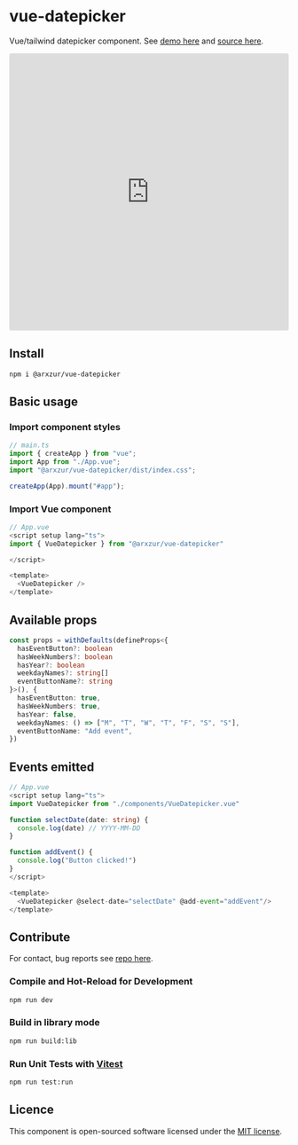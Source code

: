# vue-datepicker

Vue/tailwind datepicker component. See [demo here](https://vitejs.dev/config/) and [source here](https://vitejs.dev/config/).

<iframe src="https://codesandbox.io/embed/inspiring-ioana-6ns5vn?fontsize=14&hidenavigation=1&theme=dark"
  style="width:100%; height:500px; border:0; border-radius: 4px; overflow:hidden;"
  title="inspiring-ioana-6ns5vn"
  allow="accelerometer; ambient-light-sensor; camera; encrypted-media; geolocation; gyroscope; hid; microphone; midi; payment; usb; vr; xr-spatial-tracking"
  sandbox="allow-forms allow-modals allow-popups allow-presentation allow-same-origin allow-scripts"
></iframe>

## Install

```sh
npm i @arxzur/vue-datepicker
```

## Basic usage

### Import component styles

```ts
// main.ts
import { createApp } from "vue";
import App from "./App.vue";
import "@arxzur/vue-datepicker/dist/index.css";

createApp(App).mount("#app");
```

### Import Vue component

```ts
// App.vue
<script setup lang="ts">
import { VueDatepicker } from "@arxzur/vue-datepicker"

</script>

<template>
  <VueDatepicker />
</template>
```

## Available props

```ts
const props = withDefaults(defineProps<{
  hasEventButton?: boolean
  hasWeekNumbers?: boolean
  hasYear?: boolean
  weekdayNames?: string[]
  eventButtonName?: string
}>(), {
  hasEventButton: true,
  hasWeekNumbers: true,
  hasYear: false,
  weekdayNames: () => ["M", "T", "W", "T", "F", "S", "S"],
  eventButtonName: "Add event",
})
```

## Events emitted

```ts
// App.vue
<script setup lang="ts">
import VueDatepicker from "./components/VueDatepicker.vue"

function selectDate(date: string) {
  console.log(date) // YYYY-MM-DD
}

function addEvent() {
  console.log("Button clicked!")
}
</script>

<template>
  <VueDatepicker @select-date="selectDate" @add-event="addEvent"/>
</template>
```

## Contribute

For contact, bug reports see [repo here](https://vitejs.dev/config/).

### Compile and Hot-Reload for Development

```sh
npm run dev
```

### Build in library mode

```sh
npm run build:lib
```

### Run Unit Tests with [Vitest](https://vitest.dev/)

```sh
npm run test:run
```

## Licence

This component is open-sourced software licensed under the [MIT license](https://vitejs.dev/config/).
